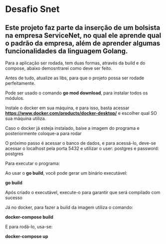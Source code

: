 # Desafio Snet

## Este projeto faz parte da inserção de um bolsista na empresa ServiceNet, no qual ele aprende qual o padrão da empresa, além de aprender algumas funcionalidades da linguagem Golang.

Para a aplicação ser rodada, tem duas formas, através da build e do compose, abaixo demosntrarei como deve ser feito.

Antes de tudo, atualize as libs, para que o projeto possa ser rodade perfeitamente.

Pode ser usado o comando **go mod download**, para instalar todos os módulos.

Instale o docker em sua máquina, e para isso, basta acessar **https://www.docker.com/products/docker-desktop/** e escolher qual SO sua máquina utiliza.

Caso o docker já esteja instalado, baixe a imagem do programa e posteriormente coloque-a para rodar

O próximo passo é acessar o banco de dados, e para acessá-lo, deve-se acessar o localhost pela porta 5432 e utilizar o user: postgres e password: postgres

Para executar o programa:

Ao usar o **go build**, você pode gerar um binário executável:

**go build**

Após criado o executável, execute-o para garantir que será compilado com sucesso

Já no docker, para fazer a build da imagem utiliza o comando:

**docker-compose build**

E para rodá-lo, usa-se:

**docker-compose up**



